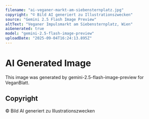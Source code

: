 ```yaml
---
filename: "ai-veganer-markt-am-siebensternplatz.jpg"
copyright: "© Bild AI generiert zu Illustrationszwecken"
source: "Gemini 2.5 Flash Image Preview"
altText: "Veganer Impulsmarkt am Siebensternplatz, Wien"
aiGenerated: true
model: "gemini-2.5-flash-image-preview"
uploadDate: "2025-09-04T16:24:13.895Z"
---
```


# AI Generated Image

This image was generated by gemini-2.5-flash-image-preview for VeganBlatt.

## Copyright
© Bild AI generiert zu Illustrationszwecken
